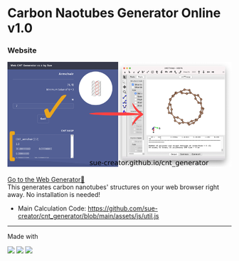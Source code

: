 # Carbon Naotubes Generator Online v1.0
### Website
![Carbon Nanotubes Generator Demonstration](readmeImg.png)
<br><br>
<a href="https://sue-creator.github.io/cnt_generator/" target="_blank" rel="noopener noreferrer">Go to the Web Generator🔮</a><br>
This generates carbon nanotubes' structures on your web browser right away. No installation is needed! 

- Main Calculation Code: https://github.com/sue-creator/cnt_generator/blob/main/assets/js/util.js

***
Made with
<p>
<img src="https://img.shields.io/badge/HTML5-E34F26?style=for-the-badge&logo=html5&logoColor=white"/> <img src="https://img.shields.io/badge/CSS3-1572B6?style=for-the-badge&logo=css3&logoColor=white"/> <img src="https://img.shields.io/badge/JavaScript-F7DF1E?style=for-the-badge&logo=javascript&logoColor=black"/>
</p>



